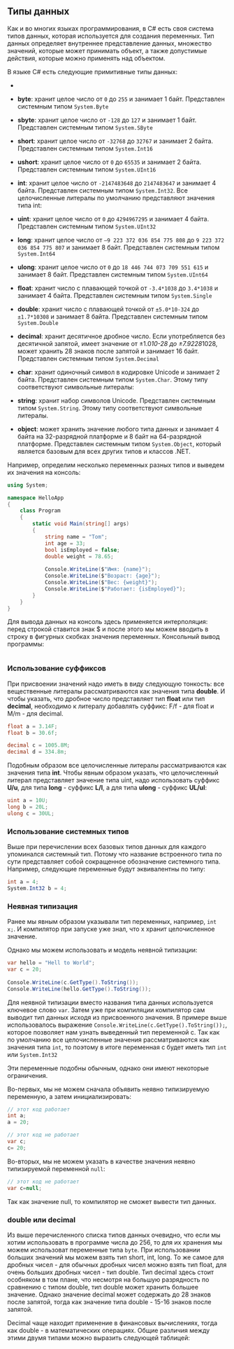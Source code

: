 ## Типы данных

Как и во многих языках программирования, в C# есть своя система типов данных, которая используется для создания переменных. 
Тип данных определяет внутреннее представление данных, множество значений, которые может принимать объект, а также допустимые действия, которые можно применять над объектом.

В языке C# есть следующие примитивные типы данных:

- 

- **byte**: хранит целое число от `0` до `255` и занимает 1 байт. Представлен системным типом 
`System.Byte`

- **sbyte**: хранит целое число от `-128` до `127` и занимает 1 байт. Представлен системным типом 
`System.SByte`

- **short**: хранит целое число от `-32768` до `32767` и занимает 2 байта. Представлен системным типом 
`System.Int16`

- **ushort**: хранит целое число от `0` до `65535` и занимает 2 байта. Представлен системным типом 
`System.UInt16`

- **int**: хранит целое число от `-2147483648` до `2147483647` и занимает 4 байта. Представлен системным типом 
`System.Int32`. Все целочисленные литералы по умолчанию представляют значения типа int:

- **uint**: хранит целое число от `0` до `4294967295` и занимает 4 байта. Представлен системным типом 
`System.UInt32`

- **long**: хранит целое число от `–9 223 372 036 854 775 808` до `9 223 372 036 854 775 807` и занимает 8 байт. Представлен системным типом 
`System.Int64`

- **ulong**: хранит целое число от `0` до `18 446 744 073 709 551 615` и занимает 8 байт. Представлен системным типом 
`System.UInt64`

- **float**: хранит число с плавающей точкой от `-3.4*1038` до `3.4*1038` и 
занимает 4 байта. Представлен системным типом `System.Single`

- **double**: хранит число с плавающей точкой от `±5.0*10-324` до `±1.7*10308` и 
занимает 8 байта. Представлен системным типом `System.Double`

- **decimal**: хранит десятичное дробное число. Если употребляется без десятичной запятой, имеет значение от ±1.0*10-28 до ±7.9228*1028, 
может хранить 28 знаков после запятой и занимает 16 байт. Представлен системным типом `System.Decimal`

- **char**: хранит одиночный символ в кодировке Unicode и занимает 2 байта. Представлен системным типом 
`System.Char`. Этому типу соответствуют символьные литералы:

- **string**: хранит набор символов Unicode. Представлен системным типом `System.String`. Этому типу соответствуют символьные литералы.

- **object**: может хранить значение любого типа данных и занимает 4 байта на 32-разрядной платформе и 8 байт на 64-разрядной платформе. Представлен системным типом 
`System.Object`, который является базовым для всех других типов и классов .NET.

Например, определим несколько переменных разных типов и выведем их значения на консоль:

```cs
using System;

namespace HelloApp
{
    class Program
    {
        static void Main(string[] args)
        {
            string name = "Tom";
            int age = 33;
            bool isEmployed = false;
            double weight = 78.65;
            
            Console.WriteLine($"Имя: {name}");
            Console.WriteLine($"Возраст: {age}");
            Console.WriteLine($"Вес: {weight}");
            Console.WriteLine($"Работает: {isEmployed}");
        }
    }
}
```

Для вывода данных на консоль здесь применяется интерполяция: перед строкой ставится знак $ и после этого мы можем вводить в строку в фигурных скобках значения переменных. 
Консольный вывод программы:

```

```

### Использование суффиксов

При присвоении значений надо иметь в виду следующую тонкость: все вещественные литералы рассматриваются как значения типа 
**double**. И чтобы указать, что дробное число представляет тип **float** или тип **decimal**, 
необходимо к литералу добавлять суффикс: F/f - для float и M/m - для decimal.

```cs
float a = 3.14F;
float b = 30.6f;

decimal c = 1005.8M;
decimal d = 334.8m;
```

Подобным образом все целочисленные литералы рассматриваются как значения типа **int**. Чтобы явным образом указать, что целочисленный литерал представляет значение 
типа uint, надо использовать суффикс **U/u**, для типа **long** - суффикс **L/l**, а для типа 
**ulong** - суффикс **UL/ul**:

```cs
uint a = 10U;
long b = 20L;
ulong c = 30UL;
```

### Использование системных типов

Выше при перечислении всех базовых типов данных для каждого упоминался системный тип. Потому что название встроенного типа по сути представляет собой сокращенное обозначение системного типа. Например, следующие переменные будут эквивалентны по типу:

```cs
int a = 4;
System.Int32 b = 4;
```

### Неявная типизация

Ранее мы явным образом указывали тип переменных, например, `int x;`. И компилятор при запуске уже знал, что x хранит целочисленное значение.

Однако мы можем использовать и модель неявной типизации:

```cs
var hello = "Hell to World";
var c = 20;
            
Console.WriteLine(c.GetType().ToString());
Console.WriteLine(hello.GetType().ToString());
```

Для неявной типизации вместо названия типа данных используется ключевое слово `var`. Затем уже при компиляции компилятор сам выводит 
тип данных исходя из присвоенного значения. В примере выше использовалось выражение `Console.WriteLine(c.GetType().ToString());`, 
которое позволяет нам узнать выведенный тип переменной с. Так как по умолчанию все целочисленные значения рассматриваются как значения типа 
`int`, то поэтому в итоге переменная c будет иметь тип `int` или `System.Int32`

Эти переменные подобны обычным, однако они имеют некоторые ограничения.

Во-первых, мы не можем сначала объявить неявно типизируемую переменную, а затем инициализировать:

```cs
// этот код работает
int a;
a = 20;

// этот код не работает
var c;
c= 20;
```

Во-вторых, мы не можем указать в качестве значения неявно типизируемой переменной `null`:

```cs
// этот код не работает
var c=null;
```

Так как значение null, то компилятор не сможет вывести тип данных.

### double или decimal

Из выше перечисленного списка типов данных очевидно, что если мы хотим использовать в программе числа до 256, то для их хранения мы можем использоват переменные 
типа `byte`. При использовании больших значений мы можем взять тип short, int, long. То же самое для дробных чисел - для обычных дробных чисел 
можно взять тип float, для очень больших дробных чисел - тип double. Тип decimal здесь стоит особняком в том плане, что несмотря на большую разрядность по сравнению  с типом 
double, тип double может хранить большее значение. Однако значение decimal может содержать до 28 знаков после запятой, тогда как значение типа double - 15-16 знаков после запятой.

Decimal чаще находит применение в финансовых вычислениях, тогда как double - в математических операциях. Общие различия между этими двумя типами можно выразить следующей таблицей:

